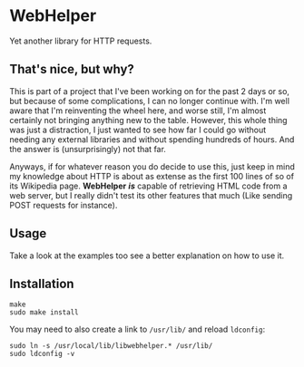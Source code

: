 # WebHelper

Yet another library for HTTP requests.

## That's nice, but why?

This is part of a project that I've been working on for the past 2 days or so, but because of some complications, I can no longer continue with. I'm well aware that I'm reinventing the wheel here, and worse still, I'm almost certainly not bringing anything new to the table. However, this whole thing was just a distraction, I just wanted to see how far I could go without needing any external libraries and without spending hundreds of hours. And the answer is (unsurprisingly) not that far.

Anyways, if for whatever reason you do decide to use this, just keep in mind my knowledge about HTTP is about as extense as the first 100 lines of so of its Wikipedia page. **WebHelper** ***is*** capable of retrieving HTML code from a web server, but I really didn't test its other features that much (Like sending POST requests for instance).

## Usage

Take a look at the examples too see a better explanation on how to use it.

## Installation

```
make
sudo make install
```

You may need to also create a link to `/usr/lib/` and reload `ldconfig`:

```
sudo ln -s /usr/local/lib/libwebhelper.* /usr/lib/
sudo ldconfig -v
```